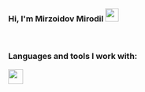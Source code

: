 ### Hi, I'm Mirzoidov Mirodil <img src="https://media.giphy.com/media/hvRJCLFzcasrR4ia7z/giphy.gif" width="27px"></div>

<br />

### Languages and tools I work with:
<code><img src="https://www.freeiconspng.com/img/12125" width="30px"></code>
